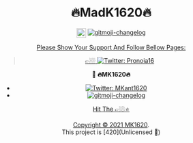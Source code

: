 <div align='center'><h1>  🔥MadK1620🔥</h1></div>
<div align="center">
<a href="https://twitter.com/MKant1620"target="_blank" rel="nofollow"><img align="center" alt="Mk160 Twitter" width="22px" src="https://img.icons8.com/color/48/000000/twitter--v2.png" /></a>
 <a href="https://github.com/MK1620">
    <img src="https://img.shields.io/badge/GitHub-brightgreen.svg" alt="gitmoji-changelog"><div>

 


Please Show Your Support And Follow Bellow Pages:
>👉🏼<a href="https://twitter.com/Pronoia16">
    <img alt="Twitter: Pronoia16 " src="https://img.shields.io/twitter/follow/Pronoia16.svg?style=social" target="_blank" />
  </a>



👤 **🔥MK1620🔥**

- <a href="https://twitter.com/MKant1620">
    <img alt="Twitter: MKant1620" src="https://img.shields.io/twitter/follow/MKant1620.svg?style=social" target="_blank" />
  </a>
-  <a href="https://github.com/MK1620/">
    <img src="https://img.shields.io/badge/GitHub-brightgreen.svg" alt="gitmoji-changelog">
  

 Hit The 👉🏼⭐️



Copyright © 2021 [MK1620](https://github.com/MK1620/).<br />
This project is [420](Unlicensed 🤪) 



<!---
Madkunt/Madkunt is a ✨ special ✨ repository because its `README.md` (this file) appears on your GitHub profile.
You can click the Preview link to take a look at your changes.
--->
